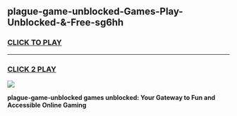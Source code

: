 
## plague-game-unblocked-Games-Play-Unblocked-&-Free-sg6hh
<h3>
<a href="https://premium76.site?title=plague-game-unblocked&ref=24A">CLICK TO PLAY</a></h3>
<hr>

<h3>
<a href="https://premium76.site?title=plague-game-unblocked&ref=24A">CLICK 2 PLAY</a>
  
</h3>

<a href="https://premium76.site?title=plague-game-unblocked&ref=24A"><img src="https://clearcache.store/games.png"></a>


**plague-game-unblocked games unblocked: Your Gateway to Fun and Accessible Online Gaming**
